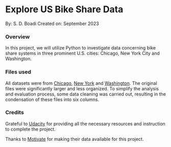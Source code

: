 # Explore US Bike Share Data
By: S. D. Boadi
Created on: September 2023


### Overview
In this project, we will utilize Python to investigate data concerning bike share systems in three prominent U.S. cities: Chicago, New York City and Washington.


### Files used
All datasets were from [Chicago](https://www.divvybikes.com/system-data), [New York](https://www.citibikenyc.com/system-data) and [Washington](https://www.capitalbikeshare.com/system-data).
The original files were significantly larger and less organized. To simplify the analysis and evaluation process, some data cleaning was carried out, resulting in the condensation of these files into six columns.


### Credits
Grateful to [Udacity](https://www.udacity.com/) for providing all the necessary resources and instruction to complete the project.

Thanks to [Motivate](https://www.motivateco.com/) for making their data available for this project.